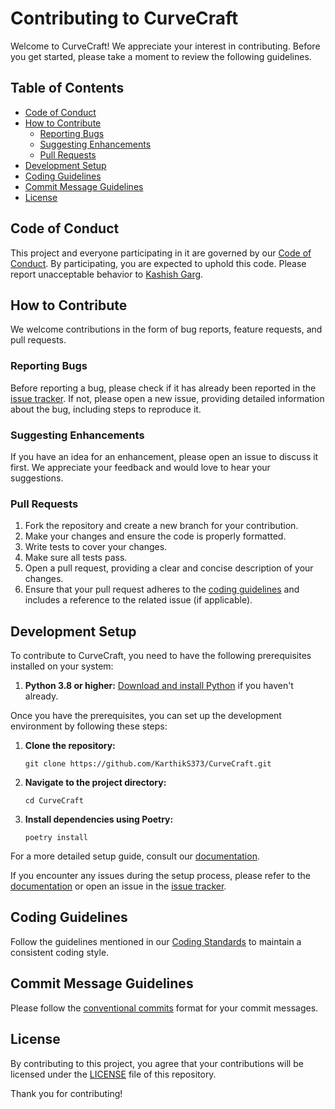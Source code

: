 # Contributing to CurveCraft

Welcome to CurveCraft! We appreciate your interest in contributing. Before you get started, please take a moment to review the following guidelines.

## Table of Contents
- [Code of Conduct](#code-of-conduct)
- [How to Contribute](#how-to-contribute)
  - [Reporting Bugs](#reporting-bugs)
  - [Suggesting Enhancements](#suggesting-enhancements)
  - [Pull Requests](#pull-requests)
- [Development Setup](#development-setup)
- [Coding Guidelines](#coding-guidelines)
- [Commit Message Guidelines](#commit-message-guidelines)
- [License](#license)

## Code of Conduct

This project and everyone participating in it are governed by our [Code of Conduct](CODE_OF_CONDUCT.md). By participating, you are expected to uphold this code. Please report unacceptable behavior to [Kashish Garg](https://github.com/CurveCraft).

## How to Contribute

We welcome contributions in the form of bug reports, feature requests, and pull requests.

### Reporting Bugs

Before reporting a bug, please check if it has already been reported in the [issue tracker](https://github.com/KarthikS373/CurveCraft/issues). If not, please open a new issue, providing detailed information about the bug, including steps to reproduce it.

### Suggesting Enhancements

If you have an idea for an enhancement, please open an issue to discuss it first. We appreciate your feedback and would love to hear your suggestions.

### Pull Requests

1. Fork the repository and create a new branch for your contribution.
2. Make your changes and ensure the code is properly formatted.
3. Write tests to cover your changes.
4. Make sure all tests pass.
5. Open a pull request, providing a clear and concise description of your changes.
6. Ensure that your pull request adheres to the [coding guidelines](#coding-guidelines) and includes a reference to the related issue (if applicable).

## Development Setup

To contribute to CurveCraft, you need to have the following prerequisites installed on your system:
1. **Python 3.8 or higher:** [Download and install Python](https://www.python.org/downloads/) if you haven't already.

Once you have the prerequisites, you can set up the development environment by following these steps:

1. **Clone the repository:**
   ```
   git clone https://github.com/KarthikS373/CurveCraft.git
   ```

2. **Navigate to the project directory:**
    ```
    cd CurveCraft
    ```
3. **Install dependencies using Poetry:**
    ```
    poetry install
    ```

For a more detailed setup guide, consult our [documentation](setup.md).

If you encounter any issues during the setup process, please refer to the [documentation](setup.md) or open an issue in the [issue tracker](https://github.com/KarthikS373/CurveCraft/issues).

## Coding Guidelines

Follow the guidelines mentioned in our [Coding Standards](CodingStandards.md) to maintain a consistent coding style.

## Commit Message Guidelines

Please follow the [conventional commits](https://www.conventionalcommits.org/en/v1.0.0/) format for your commit messages.

## License

By contributing to this project, you agree that your contributions will be licensed under the [LICENSE](../LICENSE) file of this repository.

Thank you for contributing!